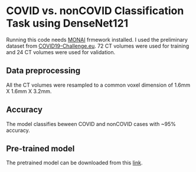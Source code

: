 # COVID vs. nonCOVID Classification Task using DenseNet121
Running this code needs [MONAI](https://github.com/Project-MONAI/MONAI) frmework installed. I used the preliminary dataset from [COVID19-Challenge.eu](https://www.covid19challenge.eu/covid-19-toy-datasets/?utm_medium=email&_hsmi=89256177&_hsenc=p2ANqtz-9qW4BFNLuv9Uh1QUHg4AOKONAUEpxZ4PFQjkQ3frWiKJFOA-8lBa-ReX1I6HRCjqjMv2gOvf68nkmRO2UILFc44BFD5w&utm_content=89256177&utm_source=hs_email). 72 CT volumes were used for training and 24 CT volumes were used for validation. 

## Data preprocessing
All the CT volumes were resampled to a common voxel dimension of 1.6mm X 1.6mm X 3.2mm. 

## Accuracy
The model classifies beween COVID and nonCOVID cases with ~95% accuracy.

## Pre-trained model
The pretrained model can be downloaded from this [link](https://drive.google.com/file/d/11HzTu79q05Pr9IJZQN9fIcZk4ErapweA/view?usp=sharing).
